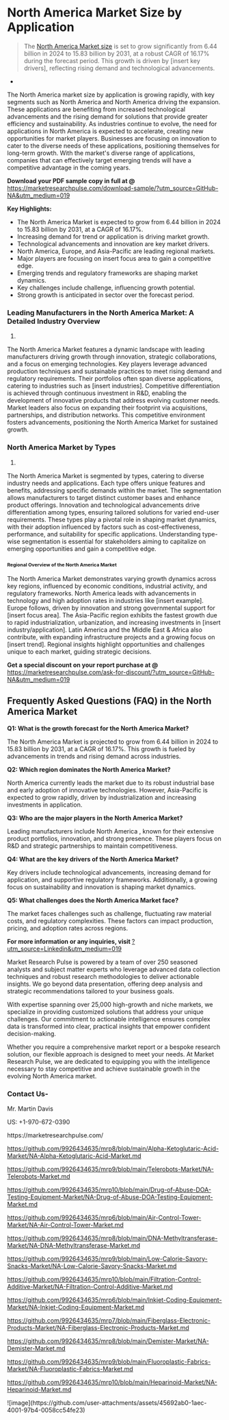 <h1>North America  Market&nbsp;Size by Application</h1><blockquote><p>The <a href="https://marketresearchpulse.com/download-sample/?utm_source=GitHub-NA&amp;utm_medium=019">North America  Market size</a> is set to grow significantly from 6.44 billion in 2024 to 15.83 billion by 2031, at a robust CAGR of 16.17% during the forecast period. This growth is driven by [insert key drivers], reflecting rising demand and technological advancements.</p></blockquote><ul><li></li></ul><p>The North America  market size by application is growing rapidly, with key segments such as North America  and North America  driving the expansion. These applications are benefiting from increased technological advancements and the rising demand for solutions that provide greater efficiency and sustainability. As industries continue to evolve, the need for applications in North America  is expected to accelerate, creating new opportunities for market players. Businesses are focusing on innovation to cater to the diverse needs of these applications, positioning themselves for long-term growth. With the market's diverse range of applications, companies that can effectively target emerging trends will have a competitive advantage in the coming years.</p><p><strong>Download your PDF sample copy in full at @ </strong><a href="https://marketresearchpulse.com/download-sample/?utm_source=GitHub-NA&amp;utm_medium=019">https://marketresearchpulse.com/download-sample/?utm_source=GitHub-NA&amp;utm_medium=019</a></p><p><strong>Key Highlights: </strong></p><ul><li>The North America  Market is expected to grow from 6.44 billion in 2024 to 15.83 billion by 2031, at a CAGR of 16.17%.</li><li>Increasing demand for trend or application is driving market growth.</li><li>Technological advancements and innovation are key market drivers.</li><li>North America, Europe, and Asia-Pacific are leading regional markets.</li><li>Major players are focusing on insert focus area to gain a competitive edge.</li><li>Emerging trends and regulatory frameworks are shaping market dynamics.</li><li>Key challenges include challenge, influencing growth potential.</li><li>Strong growth is anticipated in sector over the forecast period.</li></ul><h3>Leading Manufacturers in the North America  Market: A Detailed Industry Overview</h3><ol><li></li></ol><div class="flex max-w-full flex-col flex-grow"><div class="min-h-8 text-message flex w-full flex-col items-end gap-2 whitespace-normal break-words [.text-message+&amp;]:mt-5" dir="auto" data-message-author-role="assistant" data-message-id="fd8432e4-4910-450d-b182-61b7bfb0a01f" data-message-model-slug="gpt-4o"><div class="flex w-full flex-col gap-1 empty:hidden first:pt-[3px]"><div class="markdown prose w-full break-words dark:prose-invert light"><p>The North America  Market features a dynamic landscape with leading manufacturers driving growth through innovation, strategic collaborations, and a focus on emerging technologies. Key players leverage advanced production techniques and sustainable practices to meet rising demand and regulatory requirements. Their portfolios often span diverse applications, catering to industries such as [insert industries]. Competitive differentiation is achieved through continuous investment in R&amp;D, enabling the development of innovative products that address evolving customer needs. Market leaders also focus on expanding their footprint via acquisitions, partnerships, and distribution networks. This competitive environment fosters advancements, positioning the North America  Market for sustained growth.</p></div></div></div></div><h3>North America  Market by Types</h3><ol><li></li></ol><div class="flex max-w-full flex-col flex-grow"><div class="min-h-8 text-message flex w-full flex-col items-end gap-2 whitespace-normal break-words [.text-message+&amp;]:mt-5" dir="auto" data-message-author-role="assistant" data-message-id="084470be-0bb7-4664-bddf-5156b4f41249" data-message-model-slug="gpt-4o-mini"><div class="flex w-full flex-col gap-1 empty:hidden first:pt-[3px]"><div class="markdown prose w-full break-words dark:prose-invert light"><p>The North America  Market is segmented by types, catering to diverse industry needs and applications. Each type offers unique features and benefits, addressing specific demands within the market. The segmentation allows manufacturers to target distinct customer bases and enhance product offerings. Innovation and technological advancements drive differentiation among types, ensuring tailored solutions for varied end-user requirements. These types play a pivotal role in shaping market dynamics, with their adoption influenced by factors such as cost-effectiveness, performance, and suitability for specific applications. Understanding type-wise segmentation is essential for stakeholders aiming to capitalize on emerging opportunities and gain a competitive edge.</p></div></div></div></div><h3><span style="font-size: 11px;">Regional Overview of the North America  Market</span></h3><div class="flex max-w-full flex-col flex-grow"><div class="min-h-8 text-message flex w-full flex-col items-end gap-2 whitespace-normal break-words [.text-message+&amp;]:mt-5" dir="auto" data-message-author-role="assistant" data-message-id="e9038762-ce64-4e30-91c9-9bd413514231" data-message-model-slug="gpt-4o-mini"><div class="flex w-full flex-col gap-1 empty:hidden first:pt-[3px]"><div class="markdown prose w-full break-words dark:prose-invert light"><p>The North America  Market demonstrates varying growth dynamics across key regions, influenced by economic conditions, industrial activity, and regulatory frameworks. North America leads with advancements in technology and high adoption rates in industries like [insert example]. Europe follows, driven by innovation and strong governmental support for [insert focus area]. The Asia-Pacific region exhibits the fastest growth due to rapid industrialization, urbanization, and increasing investments in [insert industry/application]. Latin America and the Middle East &amp; Africa also contribute, with expanding infrastructure projects and a growing focus on [insert trend]. Regional insights highlight opportunities and challenges unique to each market, guiding strategic decisions.</p></div></div></div></div><p><strong>Get a special discount on your report purchase at @ </strong><a href="https://marketresearchpulse.com/ask-for-discount/?utm_source=GitHub-NA&amp;utm_medium=019">https://marketresearchpulse.com/ask-for-discount/?utm_source=GitHub-NA&amp;utm_medium=019</a></p><h2>Frequently Asked Questions (FAQ) in the North America  Market</h2><p><strong>Q1: What is the growth forecast for the North America  Market?</strong></p><p>The North America  Market is projected to grow from 6.44 billion in 2024 to 15.83 billion by 2031, at a CAGR of 16.17%. This growth is fueled by advancements in trends and rising demand across industries.</p><p><strong>Q2: Which region dominates the North America  Market?</strong></p><p>North America currently leads the market due to its robust industrial base and early adoption of innovative technologies. However, Asia-Pacific is expected to grow rapidly, driven by industrialization and increasing investments in application.</p><p><strong>Q3: Who are the major players in the North America  Market?</strong></p><p>Leading manufacturers include North America , known for their extensive product portfolios, innovation, and strong presence. These players focus on R&amp;D and strategic partnerships to maintain competitiveness.</p><p><strong>Q4: What are the key drivers of the North America  Market?</strong></p><p>Key drivers include technological advancements, increasing demand for application, and supportive regulatory frameworks. Additionally, a growing focus on sustainability and innovation is shaping market dynamics.</p><p><strong>Q5: What challenges does the North America  Market face?</strong></p><p>The market faces challenges such as challenge, fluctuating raw material costs, and regulatory complexities. These factors can impact production, pricing, and adoption rates across regions.</p><p><strong>For more information or any inquiries, visit&nbsp;</strong><a href="?utm_source=Linkedin&utm_medium=019">?utm_source=Linkedin&utm_medium=019</a></p><p>Market Research Pulse is powered by a team of over 250 seasoned analysts and subject matter experts who leverage advanced data collection techniques and robust research methodologies to deliver actionable insights. We go beyond data presentation, offering deep analysis and strategic recommendations tailored to your business goals.</p><p>With expertise spanning over 25,000 high-growth and niche markets, we specialize in providing customized solutions that address your unique challenges. Our commitment to actionable intelligence ensures complex data is transformed into clear, practical insights that empower confident decision-making.</p><p>Whether you require a comprehensive market report or a bespoke research solution, our flexible approach is designed to meet your needs. At Market Research Pulse, we are dedicated to equipping you with the intelligence necessary to stay competitive and achieve sustainable growth in the evolving North America  market.</p><h3><strong>Contact Us-</strong></h3><p>Mr. Martin Davis</p><p>US: +1-970-672-0390</p><p>https://marketresearchpulse.com/</p><p><a href="https://github.com/9926434635/mrp8/blob/main/Alpha-Ketoglutaric-Acid-Market/NA-Alpha-Ketoglutaric-Acid-Market.md">https://github.com/9926434635/mrp8/blob/main/Alpha-Ketoglutaric-Acid-Market/NA-Alpha-Ketoglutaric-Acid-Market.md</a></p><p><a href="https://github.com/9926434635/mrp9/blob/main/Telerobots-Market/NA-Telerobots-Market.md">https://github.com/9926434635/mrp9/blob/main/Telerobots-Market/NA-Telerobots-Market.md</a></p><p><a href="https://github.com/9926434635/mrp10/blob/main/Drug-of-Abuse-DOA-Testing-Equipment-Market/NA-Drug-of-Abuse-DOA-Testing-Equipment-Market.md">https://github.com/9926434635/mrp10/blob/main/Drug-of-Abuse-DOA-Testing-Equipment-Market/NA-Drug-of-Abuse-DOA-Testing-Equipment-Market.md</a></p><p><a href="https://github.com/9926434635/mrp6/blob/main/Air-Control-Tower-Market/NA-Air-Control-Tower-Market.md">https://github.com/9926434635/mrp6/blob/main/Air-Control-Tower-Market/NA-Air-Control-Tower-Market.md</a></p><p><a href="https://github.com/9926434635/mrp8/blob/main/DNA-Methyltransferase-Market/NA-DNA-Methyltransferase-Market.md">https://github.com/9926434635/mrp8/blob/main/DNA-Methyltransferase-Market/NA-DNA-Methyltransferase-Market.md</a></p><p><a href="https://github.com/9926434635/mrp9/blob/main/Low-Calorie-Savory-Snacks-Market/NA-Low-Calorie-Savory-Snacks-Market.md">https://github.com/9926434635/mrp9/blob/main/Low-Calorie-Savory-Snacks-Market/NA-Low-Calorie-Savory-Snacks-Market.md</a></p><p><a href="https://github.com/9926434635/mrp10/blob/main/Filtration-Control-Additive-Market/NA-Filtration-Control-Additive-Market.md">https://github.com/9926434635/mrp10/blob/main/Filtration-Control-Additive-Market/NA-Filtration-Control-Additive-Market.md</a></p><p><a href="https://github.com/9926434635/mrp6/blob/main/Inkjet-Coding-Equipment-Market/NA-Inkjet-Coding-Equipment-Market.md">https://github.com/9926434635/mrp6/blob/main/Inkjet-Coding-Equipment-Market/NA-Inkjet-Coding-Equipment-Market.md</a></p><p><a href="https://github.com/9926434635/mrp7/blob/main/Fiberglass-Electronic-Products-Market/NA-Fiberglass-Electronic-Products-Market.md">https://github.com/9926434635/mrp7/blob/main/Fiberglass-Electronic-Products-Market/NA-Fiberglass-Electronic-Products-Market.md</a></p><p><a href="https://github.com/9926434635/mrp8/blob/main/Demister-Market/NA-Demister-Market.md">https://github.com/9926434635/mrp8/blob/main/Demister-Market/NA-Demister-Market.md</a></p><p><a href="https://github.com/9926434635/mrp9/blob/main/Fluoroplastic-Fabrics-Market/NA-Fluoroplastic-Fabrics-Market.md">https://github.com/9926434635/mrp9/blob/main/Fluoroplastic-Fabrics-Market/NA-Fluoroplastic-Fabrics-Market.md</a></p><p><a href="https://github.com/9926434635/mrp10/blob/main/Heparinoid-Market/NA-Heparinoid-Market.md">https://github.com/9926434635/mrp10/blob/main/Heparinoid-Market/NA-Heparinoid-Market.md</a></p>
![image](https://github.com/user-attachments/assets/45692ab0-1aec-4001-97b4-0058cc54fe23)
